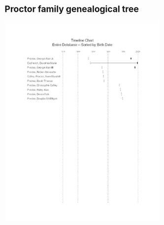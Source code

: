 # Proctor family genealogical tree

![Timeline](https://raw.githubusercontent.com/dproctor/proctor-family-tree/master/timeline.png)

